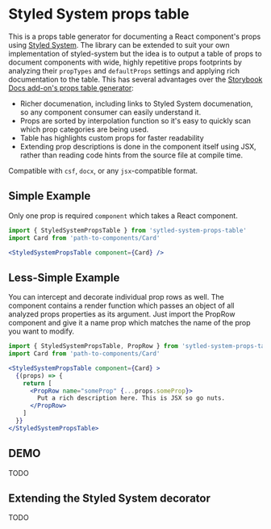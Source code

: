 # Styled System props table

This is a props table generator for documenting a React component's props using [Styled System](https://styled-system.com). The library can be extended to
suit your own implementation of styled-system but the idea is to output a table of props to document components with wide, highly repetitive props footprints 
by analyzing their `propTypes` and `defaultProps` settings and applying rich documentation to the table. This has several advantages over the [Storybook 
Docs add-on's props table generator](https://github.com/storybookjs/storybook/tree/master/addons/docs):

- Richer documenation, including links to Styled System documenation, so any component consumer can easily understand it.
- Props are sorted by interpolation function so it's easy to quickly scan which prop categories are being used.
- Table has highlights custom props for faster readability
- Extending prop descriptions is done in the component itself using JSX, rather than reading code hints from the source file at compile time.

Compatible with `csf`, `docx`, or any `jsx`-compatible format.

## Simple Example

Only one prop is required `component` which takes a React component.

```jsx
import { StyledSystemPropsTable } from 'sytled-system-props-table'
import Card from 'path-to-components/Card'

<StyledSystemPropsTable component={Card} />
```

## Less-Simple Example

You can intercept and decorate individual prop rows as well. The component contains a render function which passes an object of all analyzed props properties 
as its argument. Just import the PropRow component and give it a name prop which matches the name of the prop you want to modify.

```jsx
import { StyledSystemPropsTable, PropRow } from 'sytled-system-props-table'
import Card from 'path-to-components/Card'

<StyledSystemPropsTable component={Card} >
  {(props) => {
    return [
      <PropRow name="someProp" {...props.someProp}>
        Put a rich description here. This is JSX so go nuts.
      </PropRow>
    ]
  }}
</StyledSystemPropsTable>
```

## DEMO

TODO

## Extending the Styled System decorator

TODO


